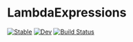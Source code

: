 # LambdaExpressions

[![Stable](https://img.shields.io/badge/docs-stable-blue.svg)](https://genkuroki.github.io/LambdaExpressions.jl/stable)
[![Dev](https://img.shields.io/badge/docs-dev-blue.svg)](https://genkuroki.github.io/LambdaExpressions.jl/dev)
[![Build Status](https://travis-ci.com/genkuroki/LambdaExpressions.jl.svg?branch=master)](https://travis-ci.com/genkuroki/LambdaExpressions.jl)
